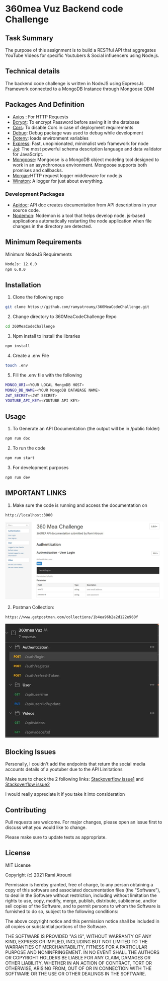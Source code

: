 # 360mea Vuz Backend code Challenge

## Task Summary

The purpose of this assignment is to build a RESTful API that aggregates YouTube
Videos for specific Youtubers & Social influencers using Node.js.

## Technical details

The backend code challenge is written in NodeJS using ExpressJs Framework connected to a MongoDB Instance through Mongoose ODM

## Packages And Definition
* [Axios](https://www.npmjs.com/package/axios) : For HTTP Requests
* [Bcrypt](https://www.npmjs.com/package/bcrypt): To encrypt Password before saving it in the database
* [Cors](https://www.npmjs.com/package/cors): To disable Cors in case of deployment requirements
* [Debug](https://www.npmjs.com/package/debug): Debug package was used to debug while development
* [Dotenv](https://www.npmjs.com/package/dotenv): loads environment variables
* [Express](https://www.npmjs.com/package/express): Fast, unopinionated, minimalist web framework for node
* [Joi](https://www.npmjs.com/package/joi): The most powerful schema description language and data validator for JavaScript.
* [Mongoose](https://www.npmjs.com/package/mongoose): Mongoose is a MongoDB object modeling tool designed to work in an asynchronous environment. Mongoose supports both promises and callbacks.
* [Morgan](https://www.npmjs.com/package/morgan):HTTP request logger middleware for node.js
* [Winston](https://www.npmjs.com/package/winston): A logger for just about everything.

### Development Packages
* [Apidoc](https://www.npmjs.com/package/apidoc): API doc creates documentation from API descriptions in your source code.
* [Nodemon](https://www.npmjs.com/package/nodemon): Nodemon is a tool that helps develop node. js-based applications automatically restarting the node application when file changes in the directory are detected.


## Minimum Requirements
Minimum NodeJS Requirements 
```bash
NodeJs: 12.0.0 
npm 6.0.0
```

## Installation

1. Clone the following repo

```bash
git clone https://github.com/ramyatrouny/360MeaCodeChallenge.git
```

2. Change directory to 360MeaCodeChallenge Repo
```bash
cd 360MeaCodeChallenge
```

3. Npm install to install the libraries
```bash
npm install 
```

4. Create a .env File
```bash
touch .env
```

5. Fill the .env file with the following
```bash
MONGO_URI=<YOUR LOCAL MongoDB HOST>
MONGO_DB_NAME=<YOUR MongoDB DATABASE NAME>
JWT_SECRET=<JWT SECRET>
YOUTUBE_API_KEY=<YOUTUBE API KEY>
```

## Usage 

1. To Generate an API Documentation (the output will be in /public folder)
```bash
npm run doc
```

2. To run the code
```bash
npm run start
```

3. For development purposes
```bash
npm run dev
```

## IMPORTANT LINKS

1. Make sure the code is running and access the documentation on 
```bash
http://localhost:3000
```
![Alt text](/images/documentation.JPG?raw=true "Documentation")

2. Postman Collection: 
```bash
https://www.getpostman.com/collections/1b4ea96b2a2d122e960f
```
![Alt text](/images/Postman.JPG?raw=true "Postman Collection")

## Blocking Issues

Personally, I couldn't add the endpoints that return the social media accounts details of a youtuber due to the API Limitations 

Make sure to check the 2 following links:
[Stackoverflow issue1](https://stackoverflow.com/questions/14926962/is-is-possible-to-get-a-channels-social-links-with-the-youtube-api) and [Stackoverflow issue2](https://stackoverflow.com/questions/32822009/how-to-get-user-links-through-youtube-api)

I would really appreciate it if you take it into consideration 


## Contributing
Pull requests are welcome. For major changes, please open an issue first to discuss what you would like to change.

Please make sure to update tests as appropriate.

## License
MIT License

Copyright (c) 2021 Rami Atrouni

Permission is hereby granted, free of charge, to any person obtaining a copy
of this software and associated documentation files (the "Software"), to deal
in the Software without restriction, including without limitation the rights
to use, copy, modify, merge, publish, distribute, sublicense, and/or sell
copies of the Software, and to permit persons to whom the Software is
furnished to do so, subject to the following conditions:

The above copyright notice and this permission notice shall be included in all
copies or substantial portions of the Software.

THE SOFTWARE IS PROVIDED "AS IS", WITHOUT WARRANTY OF ANY KIND, EXPRESS OR
IMPLIED, INCLUDING BUT NOT LIMITED TO THE WARRANTIES OF MERCHANTABILITY,
FITNESS FOR A PARTICULAR PURPOSE AND NONINFRINGEMENT. IN NO EVENT SHALL THE
AUTHORS OR COPYRIGHT HOLDERS BE LIABLE FOR ANY CLAIM, DAMAGES OR OTHER
LIABILITY, WHETHER IN AN ACTION OF CONTRACT, TORT OR OTHERWISE, ARISING FROM,
OUT OF OR IN CONNECTION WITH THE SOFTWARE OR THE USE OR OTHER DEALINGS IN THE
SOFTWARE.